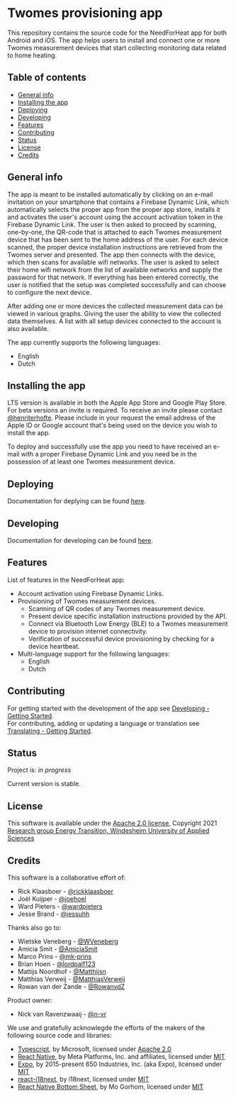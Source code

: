 <!-- omit in toc -->

# Twomes provisioning app

This repository contains the source code for the NeedForHeat app for both Android and iOS. The app helps users to install and connect one or more Twomes measurement devices that start collecting monitoring data related to home heating.

<!-- omit in toc -->

## Table of contents

- [General info](#general-info)
- [Installing the app](#installing-the-app)
- [Deploying](#deploying)
- [Developing](#developing)
- [Features](#features)
- [Contributing](#contributing)
- [Status](#status)
- [License](#license)
- [Credits](#credits)

## General info

The app is meant to be installed automatically by clicking on an e-mail invitation on your smartphone that contains a Firebase Dynamic Link, which automatically selects the proper app from the proper app store, installs it and activates the user's account using the account activation token in the Firebase Dynamic Link. The user is then asked to proceed by scanning, one-by-one, the QR-code that is attached to each Twomes measurement device that has been sent to the home address of the user. For each device scanned, the proper device installation instructions are retrieved from the Twomes server and presented. The app then connects with the device, which then scans for available wifi networks. The user is asked to select their home wifi network from the list of available networks and supply the password for that network. If everything has been entered correctly, the user is notified that the setup was completed successfully and can choose to configure the next device.

After adding one or more devices the collected measurement data can be viewed in various graphs. Giving the user the ability to view the collected data themselves. A list with all setup devices connected to the account is also available.

The app currently supports the following languages:

- English
- Dutch

## Installing the app

LTS version is available in both the Apple App Store and Google Play Store. For beta versions an invite is required. To receive an invite please contact [@henriterhofte](https://github.com/henriterhofte). Please include in your request the email address of the Apple ID or Google account that's being used on the device you wish to install the app.

To deploy and successfully use the app you need to have received an e-mail with a proper Firebase Dynamic Link and you need be in the possession of at least one Twomes measurement device.

## Deploying

Documentation for deplying can be found [here](/docs/store-update.md).

## Developing

Documentation for developing can be found [here](/docs/developing.md).

## Features

List of features in the NeedForHeat app:

- Account activation using Firebase Dynamic Links.
- Provisioning of Twomes measurement devices.
  - Scanning of QR codes of any Twomes measurement device.
  - Present device specific installation instructions provided by the API.
  - Connect via Bluetooth Low Energy (BLE) to a Twomes measurement device to provision internet connectivity.
  - Verification of successful device provisioning by checking for a device heartbeat.
- Multi-language support for the following languages:
  - English
  - Dutch

## Contributing

For getting started with the development of the app see [Developing - Getting Started](./docs/developing.md). \
For contributing, adding or updating a language or translation see [Translating - Getting Started](./docs/translating.md).

## Status

Project is: _in progress_

Current version is stable.

## License

This software is available under the [Apache 2.0 license](./LICENSE), Copyright 2021 [Research group Energy Transition, Windesheim University of Applied Sciences](https://windesheim.nl/energietransitie)

## Credits

This software is a collaborative effort of:

- Rick Klaasboer - [@rickklaasboer](https://github.com/rickklaasboer)
- Joël Kuijper - [@joehoel](https://github.com/Joehoel)
- Ward Pieters - [@wardpieters](https://github.com/wardpieters)
- Jesse Brand - [@jessuhh](https://github.com/Jessuhh)

Thanks also go to:

- Wietske Veneberg - [@WVeneberg](https://github.com/WVeneberg)
- Amicia Smit - [@AmiciaSmit](https://github.com/AmiciaSmit)
- Marco Prins - [@mk-prins](https://github.com/mk-prins)
- Brian Hoen - [@lordpalf123](https://github.com/lordpalf123)
- Mattijs Noordhof - [@Matthijsn](https://github.com/Matthijsn)
- Matthias Verweij - [@MatthiasVerweij](https://github.com/MatthiasVerweij)
- Rowan van der Zande - [@RowanvdZ](https://github.com/RowanvdZ)

Product owner:

- Nick van Ravenzwaaij - [@n-vr](https://github.com/n-vr)

We use and gratefully acknowlegde the efforts of the makers of the following source code and libraries:

- [Typescript](https://github.com/microsoft/TypeScript), by Microsoft, licensed under [Apache 2.0](https://github.com/microsoft/TypeScript/blob/master/LICENSE.txt)
- [React Native](https://github.com/facebook/react-native), by Meta Platforms, Inc. and affiliates, licensed under [MIT](https://github.com/facebook/react/blob/master/LICENSE)
- [Expo](https://github.com/expo/expo), by 2015-present 650 Industries, Inc. (aka Expo), licensed under [MIT](https://github.com/expo/expo/blob/main/LICENSE)
- [react-i18next](https://github.com/i18next/react-i18next/tree/master), by i18next, licensed under [MIT](https://github.com/i18next/react-i18next/blob/master/LICENSE)
- [React Native Bottom Sheet](https://github.com/gorhom/react-native-bottom-sheet), by Mo Gorhom, licensed under [MIT](https://github.com/gorhom/react-native-bottom-sheet/blob/master/LICENSE)
